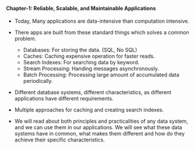 #### Chapter-1: Reliable, Scalable, and Maintainable Applications

- Today, Many applications are data-intensive than computation intensive.
- There apps are built from these standard things which solves a common problem.
  - Databases: For storing the data. (SQL, No SQL)
  - Caches: Caching expensive operation for faster reads.
  - Search Indexes: For searching data by keyword.
  - Stream Processing: Handing messages asynchronously.
  - Batch Processing: Processing large amount of accumulated data periodically.

- Different database systems, different characteristics, as different applications have different requirements.
- Multiple approaches for caching and creating search indexes.
- We will read about both principles and practicalities of any data system, and we can use them in our applications. We will see what these data systems have in common, what makes them different and how do they achieve their specific characteristics.


